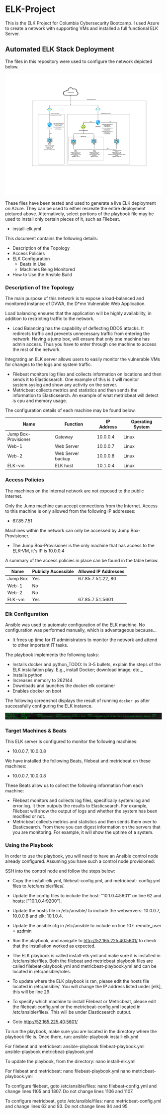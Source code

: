# ELK-Project
This is the ELK Project for Columbia Cybersecurity Bootcamp.  I used Azure to create a network with supporting VMs and installed a full
functional ELK Server.

## Automated ELK Stack Deployment

The files in this repository were used to configure the network depicted below.

![TODO: Update the path with the name of your diagram](Images/ELK_diagram.png)

These files have been tested and used to generate a live ELK deployment on Azure. They can be used to either recreate the entire
deployment pictured above. Alternatively, select portions of the playbook file may be used to install only certain pieces of it, such as
Filebeat.

  - install-elk.yml

This document contains the following details:
- Description of the Topology
- Access Policies
- ELK Configuration
  - Beats in Use
  - Machines Being Monitored
- How to Use the Ansible Build


### Description of the Topology

The main purpose of this network is to expose a load-balanced and monitored instance of DVWA, the D*mn Vulnerable Web Application.

Load balancing ensures that the application will be highly availability, in addition to restricting traffic to the network.
- Load Balancing has the capability of deflecting DDOS attacks.  It redirects traffic and prevents unnecessary traffic from entering the
  network.  Having a jump box, will ensure that only one machine has admin access.  Thus you have to enter through one machine to access
  the rest of the network.  


Integrating an ELK server allows users to easily monitor the vulnerable VMs for changes to the logs and system traffic.
- Filebeat monitors log files and collects information on locations and then sends it to Elasticsearch.  One example of this is it will
  monitor system.syslog and show any activity on the server.
- Metricbeat collects metrics and statistics and then sends the information to Elasticsearch.  An example of what metricbeat will detect
  is cpu and memory usage.

The configuration details of each machine may be found below.

| Name                 | Function          | IP Address | Operating System |
|----------------------|-------------------|------------|------------------|
| Jump Box-Provisioner | Gateway           | 10.0.0.4   | Linux            |
| Web-1                | Web Server        | 10.0.0.7   | Linux            |
| Web-2                | Web Server backup | 10.0.0.8   | Linux            |
| ELK-vm               | ELK host          | 10.1.0.4   | Linux            |

### Access Policies

The machines on the internal network are not exposed to the public Internet.

Only the Jump machine can accept connections from the Internet. Access to this machine is only allowed from the following IP addresses:
- 67.85.7.51

Machines within the network can only be accessed by Jump Box-Provisioner.
- The Jump Box-Provisioner is the only machine that has access to the ELK-VM, it's IP is 10.0.0.4

A summary of the access policies in place can be found in the table below.

| Name     | Publicly Accessible | Allowed IP Addresses |
|----------|---------------------|----------------------|
| Jump Box | Yes                 | 67.85.7.51:22, 80    |
| Web-1    | No                  |                      |
| Web-2    | No                  |                      |
| ELK-vm   | Yes                 | 67.85.7.51:5601      |

### Elk Configuration

Ansible was used to automate configuration of the ELK machine. No configuration was performed manually, which is advantageous because...
- It frees up time for IT administrators to monitor the network and attend to other important IT tasks.  

The playbook implements the following tasks:
- Installs docker and python_TODO: In 3-5 bullets, explain the steps of the ELK installation play. E.g., install Docker; download image;
  etc._
- Installs python
- Increases memory to 262144
- Downloads and launches the docker elk container
- Enables docker on boot

The following screenshot displays the result of running `docker ps` after successfully configuring the ELK instance.

![TODO: Update the path with the name of your screenshot of docker ps output](Images/docker_ps_output.png)

### Target Machines & Beats
This ELK server is configured to monitor the following machines:
- 10.0.0.7, 10.0.0.8

We have installed the following Beats, filebeat and metricbeat on these machines:
- 10.0.0.7, 10.0.0.8

These Beats allow us to collect the following information from each machine:
- Filebeat monitors and collects log files, specifically system.log and error.log.  It then outputs the results to Elasticsearch.  For
  example, Filebeat will show the output of logs and whether the system has been modified or not.
- Metricbeat collects metrics and statistics and then sends them over to Elasticsearch.  From there you can digest information on the
  servers that you are monitoring.  For example, it will show the uptime of a system.

### Using the Playbook
In order to use the playbook, you will need to have an Ansible control node already configured. Assuming you have such a control node
provisioned:

SSH into the control node and follow the steps below:
- Copy the install-elk.yml, filebeat-config.yml, and metricbeat-
  config.yml files to /etc/ansible/files/.
- Update the config files to include the host: "10.1.0.4:5601"
  on line 62 and hosts: ["10.1.0.4:9200"].
- Update the hosts file in /etc/ansible/ to include the
  webservers: 10.0.0.7, 10.0.0.8 and elk: 10.1.0.4.
- Update the ansible.cfg in /etc/ansible to include on line 107:
  remote_user = azdmin

- Run the playbook, and navigate to http://52.165.225.40:5601/ to check that the installation worked as expected.

- The ELK playbook is called install-elk.yml and make sure it is installed in /etc/ansible/files.  Both the filebeat and metricbeat
  playbook files are called filebeat-playbook.yml and metricbeat-playbook.yml and can be located in /etc/ansible/roles.
- To update where the ELK playbook is ran, please edit the hosts file located in /etc/ansible/.  You will change the IP address listed
  under [elk], this will be line 29.  
- To specify which machine to install Filebeat or Metricbeat, please edit the filebeat-config.yml or the metricbeat-config.yml located
  in /etc/ansible/files/.  This will be under Elasticsearch output.  
- Goto http://52.165.225.40:5601/

To run the playbook, make sure you are located in the directory where the playbook file is.  Once there, run:
ansible-playbook install-elk.yml

For filebeat and metricbeat:
ansible-playbook filebeat-playbook.yml
ansible-playbook metricbeat-playbook.yml

To update the playbook, from the directory:
nano install-elk.yml

For filebeat and metricbeat:
nano filebeat-playbook.yml
nano metricbeat-playbook.yml

To configure filebeat, goto /etc/ansible/files:
nano filebeat-config.yml and change lines 1105 and 1807.  Do not change lines 1106 and 1107.

To configure metricbeat, goto /etc/ansible/files:
nano metricbeat-config.yml and change lines 62 and 93.  Do not change lines 94 and 95.
